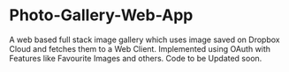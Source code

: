 # Photo-Gallery-Web-App
A web based full stack image gallery which uses image saved on Dropbox Cloud and fetches them to a Web Client. Implemented using OAuth with Features like Favourite Images and others.
Code to be Updated soon.
